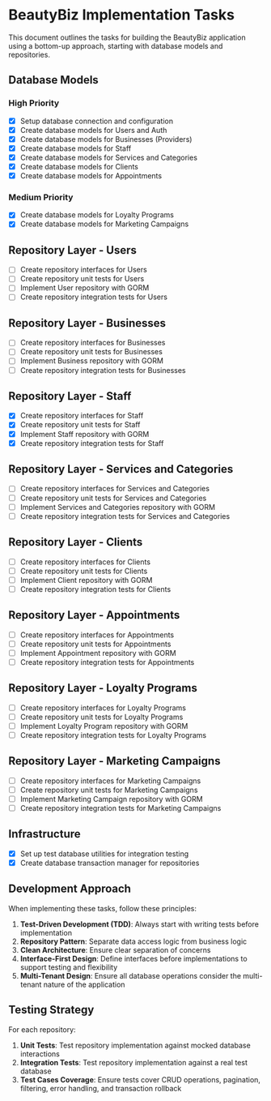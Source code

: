 # BeautyBiz Implementation Tasks

This document outlines the tasks for building the BeautyBiz application using a bottom-up approach, starting with database models and repositories.

## Database Models

### High Priority

- [x] Setup database connection and configuration
- [x] Create database models for Users and Auth
- [x] Create database models for Businesses (Providers)
- [x] Create database models for Staff
- [x] Create database models for Services and Categories
- [x] Create database models for Clients
- [x] Create database models for Appointments

### Medium Priority

- [x] Create database models for Loyalty Programs
- [x] Create database models for Marketing Campaigns

## Repository Layer - Users

- [ ] Create repository interfaces for Users
- [ ] Create repository unit tests for Users
- [ ] Implement User repository with GORM
- [ ] Create repository integration tests for Users

## Repository Layer - Businesses

- [ ] Create repository interfaces for Businesses
- [ ] Create repository unit tests for Businesses
- [ ] Implement Business repository with GORM
- [ ] Create repository integration tests for Businesses

## Repository Layer - Staff

- [x] Create repository interfaces for Staff
- [x] Create repository unit tests for Staff
- [x] Implement Staff repository with GORM
- [x] Create repository integration tests for Staff

## Repository Layer - Services and Categories

- [ ] Create repository interfaces for Services and Categories
- [ ] Create repository unit tests for Services and Categories
- [ ] Implement Services and Categories repository with GORM
- [ ] Create repository integration tests for Services and Categories

## Repository Layer - Clients

- [ ] Create repository interfaces for Clients
- [ ] Create repository unit tests for Clients
- [ ] Implement Client repository with GORM
- [ ] Create repository integration tests for Clients

## Repository Layer - Appointments

- [ ] Create repository interfaces for Appointments
- [ ] Create repository unit tests for Appointments
- [ ] Implement Appointment repository with GORM
- [ ] Create repository integration tests for Appointments

## Repository Layer - Loyalty Programs

- [ ] Create repository interfaces for Loyalty Programs
- [ ] Create repository unit tests for Loyalty Programs
- [ ] Implement Loyalty Program repository with GORM
- [ ] Create repository integration tests for Loyalty Programs

## Repository Layer - Marketing Campaigns

- [ ] Create repository interfaces for Marketing Campaigns
- [ ] Create repository unit tests for Marketing Campaigns
- [ ] Implement Marketing Campaign repository with GORM
- [ ] Create repository integration tests for Marketing Campaigns

## Infrastructure

- [x] Set up test database utilities for integration testing
- [x] Create database transaction manager for repositories

## Development Approach

When implementing these tasks, follow these principles:

1. **Test-Driven Development (TDD)**: Always start with writing tests before implementation
2. **Repository Pattern**: Separate data access logic from business logic
3. **Clean Architecture**: Ensure clear separation of concerns
4. **Interface-First Design**: Define interfaces before implementations to support testing and flexibility
5. **Multi-Tenant Design**: Ensure all database operations consider the multi-tenant nature of the application

## Testing Strategy

For each repository:

1. **Unit Tests**: Test repository implementation against mocked database interactions
2. **Integration Tests**: Test repository implementation against a real test database
3. **Test Cases Coverage**: Ensure tests cover CRUD operations, pagination, filtering, error handling, and transaction rollback